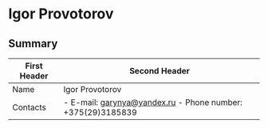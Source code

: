 # Igor Provotorov

## Summary

First Header | Second Header
------------ | -------------
Name | Igor Provotorov
Contacts | - E-mail: garynya@yandex.ru - Phone number: +375(29)3185839

